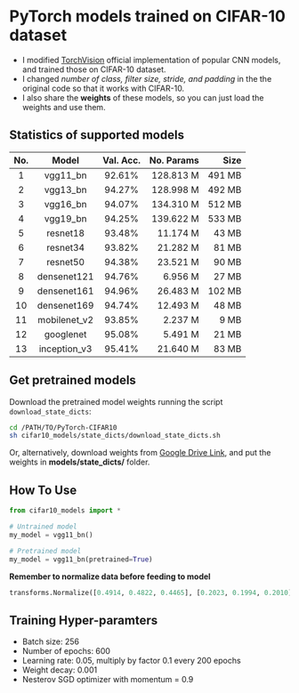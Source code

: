 # PyTorch models trained on CIFAR-10 dataset
- I modified [TorchVision](https://pytorch.org/docs/stable/torchvision/models.html) official implementation of popular CNN models, and trained those on CIFAR-10 dataset.
- I changed *number of class, filter size, stride, and padding* in the the original code so that it works with CIFAR-10.
- I also share the **weights** of these models, so you can just load the weights and use them.

## Statistics of supported models
| No. |     Model    | Val. Acc. | No. Params |   Size |
|:---:|:------------:|:---------:|-----------:|-------:|
| 1   | vgg11_bn     |   92.61%  |  128.813 M | 491 MB |
| 2   | vgg13_bn     |   94.27%  |  128.998 M | 492 MB |
| 3   | vgg16_bn     |   94.07%  |  134.310 M | 512 MB |
| 4   | vgg19_bn     |   94.25%  |  139.622 M | 533 MB |
| 5   | resnet18     |   93.48%  |   11.174 M |  43 MB |
| 6   | resnet34     |   93.82%  |   21.282 M |  81 MB |
| 7   | resnet50     |   94.38%  |   23.521 M |  90 MB |
| 8   | densenet121  |   94.76%  |    6.956 M |  27 MB |
| 9   | densenet161  |   94.96%  |   26.483 M | 102 MB |
| 10  | densenet169  |   94.74%  |   12.493 M |  48 MB |
| 11  | mobilenet_v2 |   93.85%  |    2.237 M |   9 MB |
| 12  | googlenet    |   95.08%  |    5.491 M |  21 MB |
| 13  | inception_v3 |   95.41%  |   21.640 M |  83 MB |

## Get pretrained models
Download the pretrained model weights running the script `download_state_dicts`:
```bash
cd /PATH/TO/PyTorch-CIFAR10
sh cifar10_models/state_dicts/download_state_dicts.sh 
```

Or, alternatively, download weights from [Google Drive Link](https://drive.google.com/drive/folders/15jBlLkOFg0eK-pwsmXoSesNDyDb_HOeV?usp=sharing), and put the weights in **models/state_dicts/** folder.

## How To Use

```python
from cifar10_models import *

# Untrained model
my_model = vgg11_bn()

# Pretrained model
my_model = vgg11_bn(pretrained=True)
```

**Remember to normalize data before feeding to model**
```python
transforms.Normalize([0.4914, 0.4822, 0.4465], [0.2023, 0.1994, 0.2010])]
```

## Training Hyper-paramters
- Batch size: 256
- Number of epochs: 600
- Learning rate: 0.05, multiply by factor 0.1 every 200 epochs
- Weight decay: 0.001
- Nesterov SGD optimizer with momentum = 0.9
